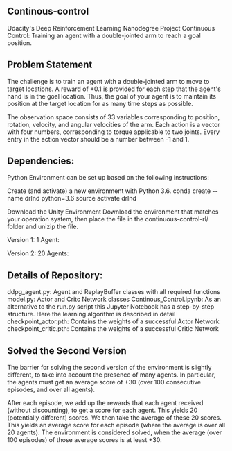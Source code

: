 ## Continous-control
Udacity's Deep Reinforcement Learning Nanodegree Project Continuous Control: Training an agent with a double-jointed 
arm to reach a goal position.

## Problem Statement
The challenge is to train an agent with a double-jointed arm to move to target locations. A reward of +0.1 is provided 
for each step that the agent's hand is in the goal location. Thus, the goal of your agent is to maintain its position 
at the target location for as many time steps as possible.

The observation space consists of 33 variables corresponding to position, rotation, velocity, and angular velocities 
of the arm. Each action is a vector with four numbers, corresponding to torque applicable to two joints. Every entry in 
the action vector should be a number between -1 and 1.

## Dependencies:
Python Environment can be set up based on the following instructions:

Create (and activate) a new environment with Python 3.6.
conda create --name drlnd python=3.6
source activate drlnd

Download the Unity Environment Download the environment that matches your operation system, then place the file in the 
continuous-control-rl/ folder and unizip the file.

Version 1: 1 Agent:

Version 2: 20 Agents:

## Details of Repository:

ddpg_agent.py: Agent and ReplayBuffer classes with all required functions
model.py: Actor and Critc Network classes
Continous_Control.ipynb: As an alternative to the run.py script this Jupyter Notebook has a step-by-step structure. 
Here the learning algorithm is described in detail
checkpoint_actor.pth: Contains the weights of a successful Actor Network
checkpoint_critic.pth: Contains the weights of a successful Critic Network

## Solved the Second Version
The barrier for solving the second version of the environment is slightly different, to take into account the presence of many 
agents. In particular, the agents must get an average score of +30 (over 100 consecutive episodes, and over all agents). 

After each episode, we add up the rewards that each agent received (without discounting), to get a score for each agent. 
This yields 20 (potentially different) scores. We then take the average of these 20 scores.
This yields an average score for each episode (where the average is over all 20 agents).
The environment is considered solved, when the average (over 100 episodes) of those average scores is at least +30.
